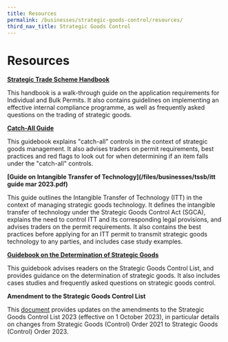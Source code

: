 ```yaml
---
title: Resources
permalink: /businesses/strategic-goods-control/resources/
third_nav_title: Strategic Goods Control
---
```

# Resources

**[Strategic Trade Scheme Handbook](/files/businesses/seb/sts%20handbook%20-%201%20oct%202023.pdf)**

This handbook is a walk-through guide on the application requirements for Individual and Bulk Permits. It also contains guidelines on implementing an effective internal compliance programme, as well as frequently asked questions on the trading of strategic goods.

**[Catch-All Guide](/files/businesses/catch-all-guide-(1).pdf)**

This guidebook explains "catch-all" controls in the context of strategic goods management. It also advises traders on permit requirements, best practices and red flags to look out for when determining if an item falls under the "catch-all" controls.

**[Guide on Intangible Transfer of Technology](/files/businesses/tssb/itt guide mar 2023.pdf)**

This guide outlines the Intangible Transfer of Technology (ITT) in the context of managing strategic goods technology. It defines the intangible transfer of technology under the Strategic Goods Control Act (SGCA), explains the need to control ITT and its corresponding legal provisions, and advises traders on the permit requirements. It also contains the best practices before applying for an ITT permit to transmit strategic goods technology to any parties, and includes case study examples. 

**[Guidebook on the Determination of Strategic Goods](/files/businesses/tssb/strategicgoodsguidebook%201oct%202023.pdf)** 

This guidebook advises readers on the Strategic Goods Control List, and provides guidance on the determination of strategic goods. It also includes cases studies and frequently asked questions on strategic goods control.

**Amendment to the Strategic Goods Control List**

This [document](/files/businesses/tssb/sgco%202023%20-%20amendments%20table%20(edited).pdf) provides updates on the amendments to the Strategic Goods Control List 2023 (effective on 1 October 2023), in particular details on changes from Strategic Goods (Control) Order 2021 to Strategic Goods (Control) Order 2023.